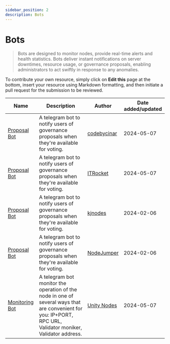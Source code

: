 ```yaml
---
sidebar_position: 2
description: Bots 
---
```


# Bots

> Bots are designed to monitor nodes, provide real-time alerts and health statistics. Bots deliver instant notifications on server downtimes, resource usage, or governance proposals, enabling administrators to act swiftly in response to any anomalies.


To contribute your own resource, simply click on **Edit this** page at the bottom, insert your resource using Markdown formatting, and then initiate a pull request for the submission to be reviewed.

| Name | Description | Author | Date added/updated |
| --- | --- | --- | --- |
| [Proposal Bot](https://t.me/BotFather) | A telegram bot to notify users of governance proposals when they're available for voting. | [codebycinar](https://github.com/codebycinar) | 2024-05-07 |
| [Proposal Bot](https://t.me/itrocket_testnet_proposal_bot) | A telegram bot to notify users of governance proposals when they're available for voting. | [ITRocket](https://github.com/itrocket-am) | 2024-05-07 |
| [Proposal Bot](https://t.me/kjnodes_testnet_proposal_bot) | A telegram bot to notify users of governance proposals when they're available for voting. | [kjnodes](https://github.com/kj89) | 2024-02-06 |
| [Proposal Bot](https://t.me/nodejumper_governance_bot) | A telegram bot to notify users of governance proposals when they're available for voting. | [NodeJumper](https://github.com/nodejumper-org) | 2024-02-06 |
| [Monitoring Bot](https://t.me/Initia_checker_bot) | A telegram bot monitor the operation of the node in one of several ways that are convenient for you: IP+PORT, RPC URL, Validator moniker, Validator address. | [Unity Nodes](https://github.com/UnityNodes) | 2024-05-07 |








